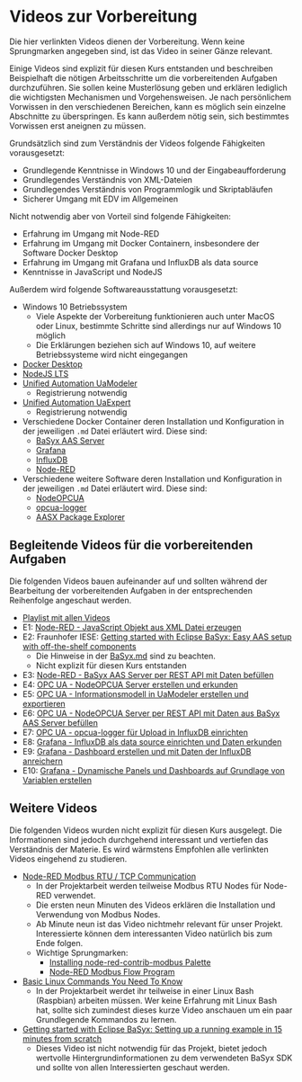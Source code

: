 # Videos zur Vorbereitung
Die hier verlinkten Videos dienen der Vorbereitung. Wenn keine Sprungmarken angegeben sind, ist das Video in seiner Gänze relevant.

Einige Videos sind explizit für diesen Kurs entstanden und beschreiben Beispielhaft die nötigen Arbeitsschritte um die vorbereitenden Aufgaben durchzuführen. Sie sollen keine Musterlösung geben und erklären lediglich die wichtigsten Mechanismen und Vorgehensweisen. Je nach persönlichem Vorwissen in den verschiedenen Bereichen, kann es möglich sein einzelne Abschnitte zu überspringen. Es kann außerdem nötig sein, sich bestimmtes Vorwissen erst aneignen zu müssen.

Grundsätzlich sind zum Verständnis der Videos folgende Fähigkeiten vorausgesetzt:
* Grundlegende Kenntnisse in Windows 10 und der Eingabeaufforderung
* Grundlegendes Verständnis von XML-Dateien
* Grundlegendes Verständnis von Programmlogik und Skriptabläufen
* Sicherer Umgang mit EDV im Allgemeinen

Nicht notwendig aber von Vorteil sind folgende Fähigkeiten:
* Erfahrung im Umgang mit Node-RED
* Erfahrung im Umgang mit Docker Containern, insbesondere der Software Docker Desktop
* Erfahrung im Umgang mit Grafana und InfluxDB als data source
* Kenntnisse in JavaScript und NodeJS

Außerdem wird folgende Softwareausstattung vorausgesetzt:
* Windows 10 Betriebssystem
  * Viele Aspekte der Vorbereitung funktionieren auch unter MacOS oder Linux, bestimmte Schritte sind allerdings nur auf Windows 10 möglich
  * Die Erklärungen beziehen sich auf Windows 10, auf weitere Betriebssysteme wird nicht eingegangen
* [Docker Desktop](https://www.docker.com/products/docker-desktop)
* [NodeJS LTS](https://nodejs.org/en/)
* [Unified Automation UaModeler](https://www.unified-automation.com/de/downloads/opc-ua-development.html)
  * Registrierung notwendig
* [Unified Automation UaExpert](https://www.unified-automation.com/de/downloads/opc-ua-clients.html)
  * Registrierung notwendig
* Verschiedene Docker Container deren Installation und Konfiguration in der jeweiligen `.md` Datei erläutert wird. Diese sind:
  * [BaSyx AAS Server](Installation/BaSyx.md)
  * [Grafana](Installation/Grafana.md)
  * [InfluxDB](Installation/InfluxDB.md)
  * [Node-RED](Installation/node-RED.md)
* Verschiedene weitere Software deren Installation und Konfiguration in der jeweiligen `.md` Datei erläutert wird. Diese sind:
  * [NodeOPCUA](Installation/node-opcua.md)
  * [opcua-logger](Installation/opcua-logger.md)
  * [AASX Package Explorer](Installation/BaSyx.md)

## Begleitende Videos für die vorbereitenden Aufgaben
Die folgenden Videos bauen aufeinander auf und sollten während der Bearbeitung der vorbereitenden Aufgaben in der entsprechenden Reihenfolge angeschaut werden.
* [Playlist mit allen Videos](https://www.youtube.com/playlist?list=PLzbl7wFtWqTR72ODjOUj5aEGsa4TxXYhy)
* E1: [Node-RED - JavaScript Objekt aus XML Datei erzeugen](https://www.youtube.com/watch?v=Lc5fmeFqGl4&list=PLzbl7wFtWqTR72ODjOUj5aEGsa4TxXYhy&index=2)
* E2: Fraunhofer IESE: [Getting started with Eclipse BaSyx: Easy AAS setup with off-the-shelf components](https://www.youtube.com/watch?v=nGRNg0sj1oY&list=PLzbl7wFtWqTR72ODjOUj5aEGsa4TxXYhy&index=3)
  * Die Hinweise in der [BaSyx.md](Installation/BaSyx.md) sind zu beachten.
  * Nicht explizit für diesen Kurs entstanden
* E3: [Node-RED - BaSyx AAS Server per REST API mit Daten befüllen](https://www.youtube.com/watch?v=bhNZlhZ4J8s&list=PLzbl7wFtWqTR72ODjOUj5aEGsa4TxXYhy&index=4)
* E4: [OPC UA - NodeOPCUA Server erstellen und erkunden](https://www.youtube.com/watch?v=5lWk-aKc0uw&list=PLzbl7wFtWqTR72ODjOUj5aEGsa4TxXYhy&index=5)
* E5: [OPC UA - Informationsmodell in UaModeler erstellen und exportieren](https://www.youtube.com/watch?v=CrCrjT1zP1s&list=PLzbl7wFtWqTR72ODjOUj5aEGsa4TxXYhy&index=6)
* E6: [OPC UA - NodeOPCUA Server per REST API mit Daten aus BaSyx AAS Server befüllen](https://www.youtube.com/watch?v=DVMfyJXxlR4&list=PLzbl7wFtWqTR72ODjOUj5aEGsa4TxXYhy&index=7)
* E7: [OPC UA - opcua-logger für Upload in InfluxDB einrichten](https://www.youtube.com/watch?v=97MCgv7MS5I&list=PLzbl7wFtWqTR72ODjOUj5aEGsa4TxXYhy&index=8)
* E8: [Grafana - InfluxDB als data source einrichten und Daten erkunden](https://www.youtube.com/watch?v=kok8IHcI93k&list=PLzbl7wFtWqTR72ODjOUj5aEGsa4TxXYhy&index=9)
* E9: [Grafana - Dashboard erstellen und mit Daten der InfluxDB anreichern](https://www.youtube.com/watch?v=al9quHfWBqI&list=PLzbl7wFtWqTR72ODjOUj5aEGsa4TxXYhy&index=10)
* E10: [Grafana - Dynamische Panels und Dashboards auf Grundlage von Variablen erstellen](https://www.youtube.com/watch?v=biAnjcLIkxc&list=PLzbl7wFtWqTR72ODjOUj5aEGsa4TxXYhy&index=11)

## Weitere Videos
Die folgenden Videos wurden nicht explizit für diesen Kurs ausgelegt. Die Informationen sind jedoch durchgehend interessant und vertiefen das Verständnis der Materie. Es wird wärmstens Empfohlen alle verlinkten Videos eingehend zu studieren.
* [Node-RED Modbus RTU / TCP Communication](https://www.youtube.com/watch?v=yX1w5vcV6cc)
  * In der Projektarbeit werden teilweise Modbus RTU Nodes für Node-RED verwendet.
  * Die ersten neun Minuten des Videos erklären die Installation und Verwendung von Modbus Nodes.
  * Ab Minute neun ist das Video nichtmehr relevant für unser Projekt. Interessierte können dem interessanten Video natürlich bis zum Ende folgen.
  * Wichtige Sprungmarken:
    * [Installing node-red-contrib-modbus Palette](https://www.youtube.com/watch?v=yX1w5vcV6cc&t=126s)
    * [Node-RED Modbus Flow Program](https://www.youtube.com/watch?v=yX1w5vcV6cc&t=245s)
* [Basic Linux Commands You Need To Know](https://www.youtube.com/watch?v=J2zquYPJbWY)
  * In der Projektarbeit werdet ihr teilweise in einer Linux Bash (Raspbian) arbeiten müssen. Wer keine Erfahrung mit Linux Bash hat, sollte sich zumindest dieses kurze Video anschauen um ein paar Grundlegende Kommandos zu lernen.
* [Getting started with Eclipse BaSyx: Setting up a running example in 15 minutes from scratch](https://www.youtube.com/watch?v=rRol5EVZHZA)
  * Dieses Video ist nicht notwendig für das Projekt, bietet jedoch wertvolle Hintergrundinformationen zu dem verwendeten BaSyx SDK und sollte von allen Interessierten geschaut werden.
